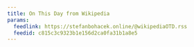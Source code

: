 ```yaml
---
title: On This Day from Wikipedia
params:
  feedlink: https://stefanbohacek.online/@wikipediaOTD.rss
  feedid: c815c3c9323b1e156d2ca0fa31b1a8e5
---
```


